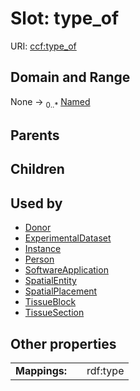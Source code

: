 
# Slot: type_of



URI: [ccf:type_of](http://purl.org/ccf/type_of)


## Domain and Range

None &#8594;  <sub>0..\*</sub> [Named](Named.md)

## Parents


## Children


## Used by

 * [Donor](Donor.md)
 * [ExperimentalDataset](ExperimentalDataset.md)
 * [Instance](Instance.md)
 * [Person](Person.md)
 * [SoftwareApplication](SoftwareApplication.md)
 * [SpatialEntity](SpatialEntity.md)
 * [SpatialPlacement](SpatialPlacement.md)
 * [TissueBlock](TissueBlock.md)
 * [TissueSection](TissueSection.md)

## Other properties

|  |  |  |
| --- | --- | --- |
| **Mappings:** | | rdf:type |